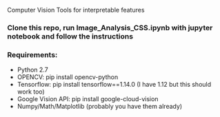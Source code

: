Computer Vision Tools for interpretable features
### Clone this repo, run Image_Analysis_CSS.ipynb with jupyter notebook and follow the instructions

### Requirements:
* Python 2.7
* OPENCV: pip install opencv-python
* Tensorflow: pip install tensorflow==1.14.0 (I have 1.12 but this should work too)
* Google Vision API: pip install google-cloud-vision
* Numpy/Math/Matplotlib (probably you have them already)

